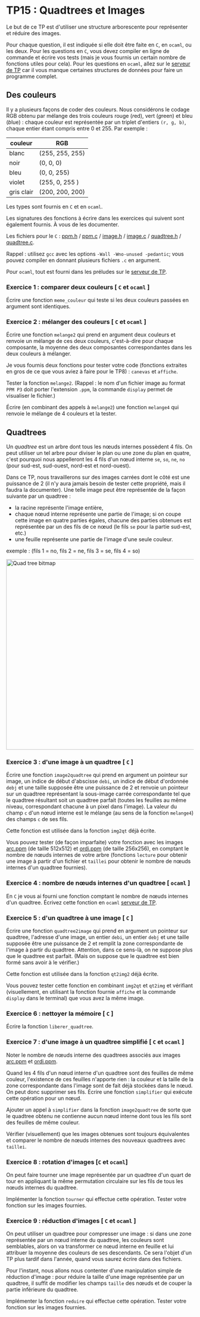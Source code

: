 TP15 : Quadtrees et Images
==

Le but de ce TP est d'utiliser une structure arborescente pour
représenter et réduire des images.

Pour chaque question, il est indiquée si elle doit être faite en `C`,
en `ocaml`, ou les deux. Pour les questions en `C`, vous devez
compiler en ligne de commande et écrire vos tests (mais je vous
fournis un certain nombre de fonctions utiles pour cela). Pour les
questions en `ocaml`, allez sur le [serveur de
TP](http://vps-ff29e1ab.vps.ovh.net:8080/) car il vous manque certaines
structures de données pour faire un programme complet.

## Des couleurs

Il y a plusieurs façons de coder des couleurs. Nous considérons le
codage RGB obtenu par mélange des trois couleurs rouge (*r*ed), vert
(*g*reen) et bleu (*b*lue) :
chaque couleur est représentée par un triplet d'entiers `(r, g, b)`,
chaque entier étant compris entre 0 et 255. Par
exemple :

| couleur | RGB |
|---------|-------|
| blanc | (255, 255, 255) |
| noir | (0, 0, 0)|
| bleu | (0, 0, 255) |
| violet | (255, 0, 255 ) |
| gris clair | (200, 200, 200) |


Les types sont fournis en `C` et en `ocaml`.

Les signatures des fonctions à écrire dans les exercices qui suivent
sont également fournis. À vous de les documenter.

Les fichiers pour le `C` : [ppm.h](ppm.h) / [ppm.c](ppm.c) /
[image.h](image.h) / [image.c](image.c) / [quadtree.h](quadtree.h) /
[quadtree.c](quadtree.c).

Rappel : utilisez `gcc` avec les options `-Wall -Wno-unused
-pedantic`; vous pouvez compiler en donnant plusieurs fichiers `.c` en
argument.

Pour `ocaml`, tout est fourni dans les préludes sur le [serveur de
TP](http://vps-ff29e1ab.vps.ovh.net:8080/).

### Exercice 1 : comparer deux couleurs [ `C` et `ocaml` ]
Écrire une fonction `meme_couleur` qui teste si les deux couleurs
passées en argument sont identiques.

### Exercice 2 : mélanger des couleurs [ `C` et `ocaml` ]
Écrire une fonction `melange2` qui prend en argument deux couleurs et
renvoie un mélange de ces deux couleurs, c'est-à-dire pour chaque
composante, la moyenne des deux composantes correspondantes
dans les deux couleurs à mélanger.

Je vous fournis deux fonctions pour tester votre code (fonctions
extraites en gros de ce que vous aviez à faire pour le TP8) :
`canevas` et `affiche`.

Tester la fonction `melange2`. (Rappel : le nom d'un fichier image
au format `PPM P3` doit porter l'extension `.ppm`, la commande
`display` permet de visualiser le fichier.)

Écrire (en combinant des appels à `melange2`) une fonction `melange4`
qui renvoie le mélange de 4 couleurs et la tester.

## Quadtrees
Un _quadtree_ est un arbre dont tous les nœuds internes possèdent 4
fils. On peut utiliser un tel arbre pour diviser le plan ou une zone
du plan en quatre, c'est pourquoi nous appelleront les 4 fils d'un
nœud interne `se`, `so`, `ne`, `no` (pour sud-est, sud-ouest,
nord-est et nord-ouest).


Dans ce TP, nous travaillerons sur des images carrées dont le côté est
une puissance de 2 (il n'y aura jamais besoin de tester cette
propriété, mais il faudra la documenter). Une telle image peut être
représentée de la façon suivante par un quadtree :

* la racine représente l'image entière,
* chaque nœud interne représente une partie de l'image; si on coupe
cette image en quatre parties égales, chacune des parties obtenues est
représentée par un des fils de ce nœud (le fils `se` pour la partie
sud-est, etc.) 
* une feuille représente une partie de l'image d'une seule couleur.

exemple : (fils 1 = no, fils 2 = ne, fils 3 = se, fils 4 = so)

<a title="Wojciech Muła, Public domain, via Wikimedia Commons" href="https://commons.wikimedia.org/wiki/File:Quad_tree_bitmap.svg"><img width="512" alt="Quad tree bitmap" src="https://upload.wikimedia.org/wikipedia/commons/thumb/a/a0/Quad_tree_bitmap.svg/512px-Quad_tree_bitmap.svg.png"></a>

### Exercice 3 : d'une image à un quadtree [ `C` ]
Écrire une fonction `image2quadtree` qui prend en argument un pointeur
sur image, un indice de début d'abscisse `debi`, un indice de début
d'ordonnée `debj` et une taille supposée être une puissance de 2 et renvoie
un pointeur sur un quadtree représentant la sous-image carrée
correspondante tel que le quadtree résultant soit un
quadtree parfait (toutes les feuilles au même niveau, correspondant
chacune à un pixel dans l'image). La valeur du champ `c` d'un nœud
interne est le mélange (au sens de la fonction `melange4`) des champs
`c` de ses fils.

Cette fonction est utilisée dans la fonction `img2qt` déjà écrite.

Vous pouvez tester (de façon imparfaite) votre fonction avec les
images [arc.ppm](arc.ppm) (de taille 512x512) et [ordi.ppm](ordi.ppm)
(de taille 256x256), en comptant le nombre de nœuds internes de votre
arbre (fonctions `lecture` pour obtenir une image à partir d'un
fichier et `taillei` pour obtenir le nombre de nœuds internes d'un
quadtree fournies).

### Exercice 4 : nombre de nœuds internes d'un quadtree [ `ocaml` ]
En `C` je vous ai fourni une fonction comptant le nombre de nœuds
internes d'un quadtree. Écrivez cette fonction en `ocaml` [serveur de
TP](http://vps-ff29e1ab.vps.ovh.net:8080/).

### Exercice 5 : d'un quadtree à une image [ `C` ]
Écrire une fonction `quadtree2image` qui prend en argument un pointeur
sur quadtree, l'adresse d'une image, un entier `debi`, un entier
`debj` et une taille supposée être une puissance de 2 et remplit la
zone correspondante de l'image à partir du quadtree. Attention, dans
ce sens-là, on ne suppose plus que le quadtree est parfait. (Mais on
suppose que le quadtree est bien formé sans avoir à le vérifier.)

Cette fonction est utilisée dans la fonction `qt2img2` déjà écrite.

Vous pouvez tester cette fonction en combinant `img2qt` et `qt2img` et
vérifiant (visuellement, en utilisant la fonction fournie `affiche` et
la commande `display` dans le terminal) que vous avez la
même image.

### Exercice 6 : nettoyer la mémoire [ `C` ]
Écrire la fonction `liberer_quadtree`.

### Exercice 7 : d'une image à un quadtree simplifié [ `C` et `ocaml` ]
Noter le nombre de nœuds interne des quadtrees associés aux images
[arc.ppm](arc.ppm) et [ordi.ppm](ordi.ppm).

Quand les 4 fils d'un nœud interne d'un quadtree sont des feuilles de
même couleur, l'existence de ces feuilles n'apporte rien : la couleur
et la taille de la zone correspondante dans l'image sont de fait déjà
stockées dans le nœud. On peut donc supprimer ses fils. Écrire une
fonction `simplifier` qui exécute cette opération pour un nœud.

Ajouter un appel à `simplifier` dans la fonction `image2quadtree` de
sorte que le quadtree obtenu ne contienne aucun nœud
interne dont tous les fils sont des feuilles de même couleur.

Vérifier (visuellement) que les images obtenues sont toujours
équivalentes et comparer le nombre de nœuds internes des nouveaux
quadtrees avec `taillei`.

### Exercice 8 : rotation d'images [`C` et `ocaml`]
On peut faire tourner une image représentée par un quadtree d'un quart
de tour en appliquant la même permutation circulaire sur les fils de tous
les nœuds internes du quadtree.

Implémenter la fonction `tourner` qui effectue cette opération. Tester
votre fonction sur les images fournies.

### Exercice 9 : réduction d'images [ `C` et `ocaml` ]
On peut utiliser un quadtree pour compresser une image : si dans une
zone représentée par un nœud interne du quadtree, les couleurs sont
semblables, alors on va transformer ce nœud interne en feuille et lui
attribuer la moyenne des couleurs de ses descendants. Ce sera l'objet
d'un TP plus tardif dans l'année, quand vous saurez écrire dans des
fichiers.

Pour l'instant, nous allons nous contenter d'une manipulation simple
de réduction d'image : pour réduire la taille d'une image représentée
par un quadtree, il suffit de modifier les champs `taille` des nœuds
et de couper la partie inférieure du quadtree.

Implémenter la fonction `reduire` qui effectue cette opération. Tester
votre fonction sur les images fournies.

